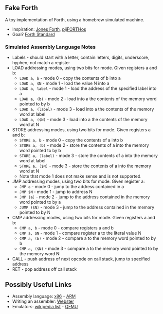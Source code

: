 ## Fake Forth ##

A toy implementation of Forth, using a homebrew simulated machine.

* Inspiration: [Jones Forth](https://github.com/AlexandreAbreu/jonesforth), [pijFORTHos](https://github.com/organix/pijFORTHos)
* Goal? [Forth Standard](https://forth-standard.org/)


### Simulated Assembly Language Notes ###

* Labels - should start with a letter, contain letters, digits, underscore, hyphen; not match a register
* LOAD addressing modes, using two bits for mode. Given registers a and b:
  * `LOAD a, b` - mode 0 - copy the contents of b into a
  * `LOAD a, $N` - mode 1 - load the value N into a
  * `LOAD a, label` - mode 1 - load the address of the specified label into a
  * `LOAD a, (b)` - mode 2 - load into a the contents of the memory word pointed to by b
  * `LOAD a, (label)` - mode 3 - load into a the contents of the memory word at label
  * `LOAD a, ($N)` - mode 3 - load into a the contents of the memory word at N
* STORE addressing modes, using two bits for mode. Given registers a and b:
  * `STORE a, b` - mode 0 - copy the contents of a into b
  * `STORE a, (b)` - mode 2 - store the contents of a into the memory word pointed to by b
  * `STORE a, (label)` - mode 3 - store the contents of a into the memory word at label
  * `STORE a, ($N)` - mode 3 - store the contents of a into the memory word at N
  * Note that mode 1 does not make sense and is not supported.
* JMP addressing modes, using two bits for mode. Given register a:
  * `JMP a` - mode 0 - jump to the address contained in a
  * `JMP $N` - mode 1 - jump to address N
  * `JMP (a)` - mode 2 - jump to the address contained in the memory word pointed to by a
  * `JUMP ($N)` - mode 3 - jump to the address contained in the memory pointed to by N
* CMP addressing modes, using two bits for mode. Given registers a and b:
  * `CMP a, b` - mode 0 - compare registers a and b
  * `CMP a, $N` - mode 1 - compare register a to the literal value N
  * `CMP a, (b)` - mode 2 - compare a to the memory word pointed to by b
  * `CMP a, ($N)` - mode 3 - compare a to the memory word pointed to by the memory word N
* CALL - push address of next opcode on call stack, jump to specified address
* RET - pop address off call stack


## Possibly Useful Links

* Assembly language: [x86](https://en.wikibooks.org/wiki/X86_Assembly) - [ARM](http://www.davespace.co.uk/arm/introduction-to-arm/index.html)
* Writing an assembler: [Webster](http://plantation-productions.com/Webster/RollYourOwn/index.html)
* Emulators: [wikipedia list](https://en.wikipedia.org/wiki/List_of_computer_system_emulators) - [QEMU](https://www.qemu.org/)

